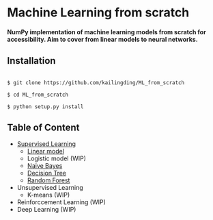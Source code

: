 # Machine Learning from scratch

#### NumPy implementation of machine learning models from scratch for accessibility. Aim to cover from linear models to neural networks.

## Installation
<pre><code>
$ git clone https://github.com/kailingding/ML_from_scratch <br />
$ cd ML_from_scratch <br />
$ python setup.py install
</code></pre>

## Table of Content
- [Supervised Learning](https://github.com/kailingding/ML_from_scratch/tree/master/ml_from_scratch/supervised_learning)
	- [Linear model](https://github.com/kailingding/ML_from_scratch/blob/master/ml_from_scratch/supervised_learning/linear_regression.py)
	- Logistic model (WIP)
	- [Naive Bayes](https://github.com/kailingding/ML_from_scratch/blob/master/ml_from_scratch/supervised_learning/naive_bayes.py)
	- [Decision Tree](https://github.com/kailingding/ML_from_scratch/blob/master/ml_from_scratch/supervised_learning/decision_tree.py)
	- [Random Forest](https://github.com/kailingding/ML_from_scratch/blob/master/ml_from_scratch/supervised_learning/random_forest.py) 
- Unsupervised Learning
	- K-means (WIP)
- Reinforccement Learning (WIP)
- Deep Learning (WIP)
